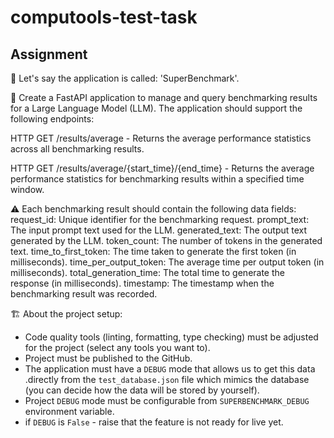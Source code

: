 # computools-test-task

## Assignment
🤔 Let's say the application is called: 'SuperBenchmark'.

👔 Create a FastAPI application to manage and query benchmarking results for a Large Language Model (LLM). The application should support the following endpoints:

HTTP GET /results/average - Returns the average performance statistics across all benchmarking results.

HTTP GET /results/average/{start_time}/{end_time} - Returns the average performance statistics for benchmarking results within a specified time window.

⚠️ Each benchmarking result should contain the following data fields:
request_id: Unique identifier for the benchmarking request.
prompt_text: The input prompt text used for the LLM.
generated_text: The output text generated by the LLM.
token_count: The number of tokens in the generated text.
time_to_first_token: The time taken to generate the first token (in milliseconds).
time_per_output_token: The average time per output token (in milliseconds).
total_generation_time: The total time to generate the response (in milliseconds).
timestamp: The timestamp when the benchmarking result was recorded.


🏗️ About the project setup:

- Code quality tools (linting, formatting, type checking) must be adjusted for the project (select any tools you want to).
- Project must be published to the GitHub.
- The application must have a ``DEBUG`` mode that allows us to get this data .directly from the ``test_database.json`` file which mimics the database (you can decide how the data will be stored by yourself).
- Project ``DEBUG`` mode must be configurable from ``SUPERBENCHMARK_DEBUG`` environment variable.
- if ``DEBUG`` is ``False`` - raise that the feature is not ready for live yet.